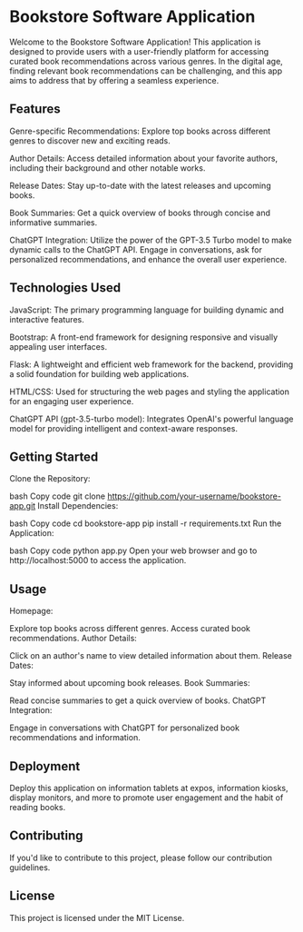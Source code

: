 # Bookstore Software Application
Welcome to the Bookstore Software Application! This application is designed to provide users with a user-friendly platform for accessing curated book recommendations across various genres. In the digital age, finding relevant book recommendations can be challenging, and this app aims to address that by offering a seamless experience.

## Features
Genre-specific Recommendations: Explore top books across different genres to discover new and exciting reads.

Author Details: Access detailed information about your favorite authors, including their background and other notable works.

Release Dates: Stay up-to-date with the latest releases and upcoming books.

Book Summaries: Get a quick overview of books through concise and informative summaries.

ChatGPT Integration: Utilize the power of the GPT-3.5 Turbo model to make dynamic calls to the ChatGPT API. Engage in conversations, ask for personalized recommendations, and enhance the overall user experience.

## Technologies Used
JavaScript: The primary programming language for building dynamic and interactive features.

Bootstrap: A front-end framework for designing responsive and visually appealing user interfaces.

Flask: A lightweight and efficient web framework for the backend, providing a solid foundation for building web applications.

HTML/CSS: Used for structuring the web pages and styling the application for an engaging user experience.

ChatGPT API (gpt-3.5-turbo model): Integrates OpenAI's powerful language model for providing intelligent and context-aware responses.

## Getting Started
Clone the Repository:

bash
Copy code
git clone https://github.com/your-username/bookstore-app.git
Install Dependencies:

bash
Copy code
cd bookstore-app
pip install -r requirements.txt
Run the Application:

bash
Copy code
python app.py
Open your web browser and go to http://localhost:5000 to access the application.

## Usage
Homepage:

Explore top books across different genres.
Access curated book recommendations.
Author Details:

Click on an author's name to view detailed information about them.
Release Dates:

Stay informed about upcoming book releases.
Book Summaries:

Read concise summaries to get a quick overview of books.
ChatGPT Integration:

Engage in conversations with ChatGPT for personalized book recommendations and information.
## Deployment
Deploy this application on information tablets at expos, information kiosks, display monitors, and more to promote user engagement and the habit of reading books.

## Contributing
If you'd like to contribute to this project, please follow our contribution guidelines.

## License
This project is licensed under the MIT License.
